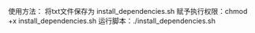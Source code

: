 使用方法：
将txt文件保存为 install_dependencies.sh
赋予执行权限：chmod +x install_dependencies.sh
运行脚本：./install_dependencies.sh

